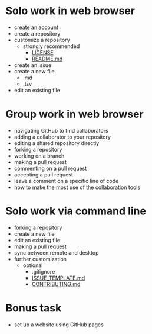 # Solo work in web browser

* create an account
* create a repository
* customize a repository
  - strongly recommended
    - [LICENSE](LICENSE)
    - [README.md](README.md)
* create an issue
* create a new file
  * .md
  * .tsv
* edit an existing file

# Group work in web browser

* navigating GitHub to find collaborators
* adding a collaborator to your repository
* editing a shared repository directly
* forking a repository
* working on a branch
* making a pull request
* commenting on a pull request
* accepting a pull request
* leave a comment on a specific line of code
* how to make the most use of the collaboration tools

# Solo work via command line

* forking a repository
* create a new file
* edit an existing file
* making a pull request
* sync between remote and desktop
* further customization
  - optional
    - .gitignore
    - [ISSUE_TEMPLATE.md](ISSUE_TEMPLATE.md)
    - [CONTRIBUTING.md](CONTRIBUTING.md)

# Bonus task

* set up a website using GitHub pages
